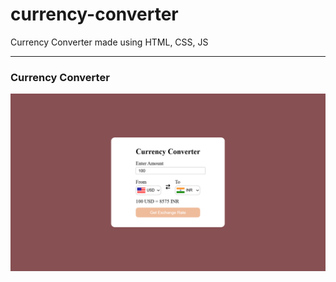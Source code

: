 # currency-converter
Currency Converter made using HTML, CSS, JS

---

### Currency Converter
![Currency Converter](./screenshots/currency.png)
